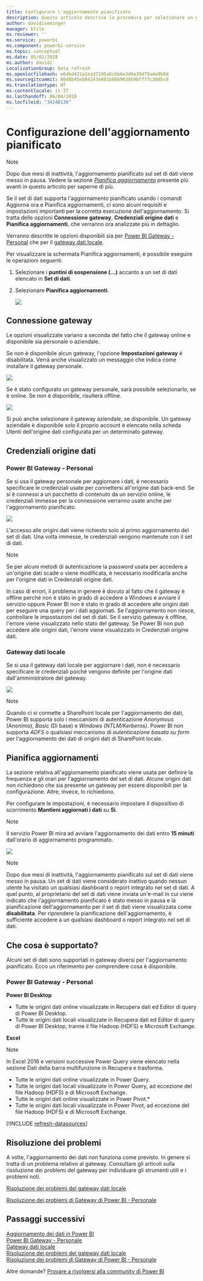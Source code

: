 ```yaml
---
title: Configurare l'aggiornamento pianificato
description: Questo articolo descrive la procedura per selezionare un gateway e configurare l'aggiornamento pianificato.
author: davidiseminger
manager: kfile
ms.reviewer: ''
ms.service: powerbi
ms.component: powerbi-service
ms.topic: conceptual
ms.date: 05/02/2018
ms.author: davidi
LocalizationGroup: Data refresh
ms.openlocfilehash: e6dbd431a1ea37195a6cbb6e3d9a39d79a4e9b0d
ms.sourcegitcommit: 80d6b45eb84243e801b60b9038b9bff77c30d5c8
ms.translationtype: HT
ms.contentlocale: it-IT
ms.lasthandoff: 06/04/2018
ms.locfileid: "34248136"
---
```

# <a name="configuring-scheduled-refresh"></a>Configurazione dell'aggiornamento pianificato

>[!NOTE]
>Dopo due mesi di inattività, l'aggiornamento pianificato sul set di dati viene messo in pausa. Vedere la sezione [*Pianifica aggiornamento*](#schedule-refresh) presente più avanti in questo articolo per saperne di più.
> 
> 

Se il set di dati supporta l'aggiornamento pianificato usando i comandi Aggiorna ora e Pianifica aggiornamenti, ci sono alcuni requisiti e impostazioni importanti per la corretta esecuzione dell'aggiornamento. Si tratta delle opzioni **Connessione gateway**, **Credenziali origine dati** e **Pianifica aggiornamenti**, che verranno ora analizzate più in dettaglio.

Verranno descritte le opzioni disponibili sia per [Power BI Gateway - Personal](personal-gateway.md) che per il [gateway dati locale](service-gateway-onprem.md).

Per visualizzare la schermata Pianifica aggiornamenti, è possibile eseguire le operazioni seguenti.

1. Selezionare i **puntini di sospensione (...)** accanto a un set di dati elencato in **Set di dati**.
2. Selezionare **Pianifica aggiornamenti**.
   
    ![](media/refresh-scheduled-refresh/dataset-menu.png)

## <a name="gateway-connection"></a>Connessione gateway
Le opzioni visualizzate variano a seconda del fatto che il gateway online e disponibile sia personale o aziendale.

Se non è disponibile alcun gateway, l'opzione **Impostazioni gateway** è disabilitata. Verrà anche visualizzato un messaggio che indica come installare il gateway personale.

![](media/refresh-scheduled-refresh/gateway-not-configured.png)

Se è stato configurato un gateway personale, sarà possibile selezionarlo, se è online. Se non è disponibile, risulterà offline.

![](media/refresh-scheduled-refresh/gateway-connection.png)

Si può anche selezionare il gateway aziendale, se disponibile. Un gateway aziendale è disponibile solo il proprio account è elencato nella scheda Utenti dell'origine dati configurata per un determinato gateway.

## <a name="data-source-credentials"></a>Credenziali origine dati
### <a name="power-bi-gateway---personal"></a>Power BI Gateway - Personal
Se si usa il gateway personale per aggiornare i dati, è necessario specificare le credenziali usate per connettersi all'origine dati back-end. Se si è connessi a un pacchetto di contenuto da un servizio online, le credenziali immesse per la connessione verranno usate anche per l'aggiornamento pianificato.

![](media/refresh-scheduled-refresh/data-source-credentials-pgw.png)

L'accesso alle origini dati viene richiesto solo al primo aggiornamento del set di dati. Una volta immesse, le credenziali vengono mantenute con il set di dati.

> [!NOTE]
> Se per alcuni metodi di autenticazione la password usata per accedere a un'origine dati scade o viene modificata, è necessario modificarla anche per l'origine dati in Credenziali origine dati.
> 
> 

In caso di errori, il problema in genere è dovuto al fatto che il gateway è offline perché non è stato in grado di accedere a Windows e avviare il servizio oppure Power BI non è stato in grado di accedere alle origini dati per eseguire una query per i dati aggiornati. Se l'aggiornamento non riesce, controllare le impostazioni del set di dati. Se il servizio gateway è offline, l'errore viene visualizzato nello stato del gateway. Se Power BI non può accedere alle origini dati, l'errore viene visualizzato in Credenziali origine dati.

### <a name="on-premises-data-gateway"></a>Gateway dati locale
Se si usa il gateway dati locale per aggiornare i dati, non è necessario specificare le credenziali poiché vengono definite per l'origine dati dall'amministratore del gateway.

![](media/refresh-scheduled-refresh/data-source-credentials-egw.png)

> [!NOTE]
> Quando ci si connette a SharePoint locale per l'aggiornamento dei dati, Power BI supporta solo i meccanismi di autenticazione *Anonymous* (Anonimo), *Basic* (Di base) e *Windows (NTLM/Kerberos)*. Power BI non supporta *ADFS* o qualsiasi meccanismo di *autenticazione basata su form* per l'aggiornamento dei dati di origini dati di SharePoint locale.
> 
> 

## <a name="schedule-refresh"></a>Pianifica aggiornamenti
La sezione relativa all'aggiornamento pianificato viene usata per definire la frequenza e gli orari per l'aggiornamento del set di dati. Alcune origini dati non richiedono che sia presente un gateway per essere disponibili per la configurazione. Altre, invece, lo richiedono.

Per configurare le impostazioni, è necessario impostare il dispositivo di scorrimento **Mantieni aggiornati i dati** su **Sì**.

> [!NOTE]
> Il servizio Power BI mira ad avviare l'aggiornamento dei dati entro **15 minuti** dall'orario di aggiornamento programmato.
> 
> 

![](media/refresh-scheduled-refresh/scheduled-refresh.png)

> [!NOTE]
> Dopo due mesi di inattività, l'aggiornamento pianificato sul set di dati viene messo in pausa. Un set di dati viene considerato inattivo quando nessun utente ha visitato un qualsiasi dashboard o report integrato nel set di dati. A quel punto, al proprietario del set di dati viene inviata un'e-mail in cui viene indicato che l'aggiornamento pianificato è stato messo in pausa e la pianificazione dell'aggiornamento per il set di dati viene visualizzata come **disabilitata**. Per riprendere la pianificazione dell'aggiornamento, è sufficiente accedere a un qualsiasi dashboard o report integrato nel set di dati.
> 
> 

## <a name="whats-supported"></a>Che cosa è supportato?
Alcuni set di dati sono supportati in gateway diversi per l'aggiornamento pianificato. Ecco un riferimento per comprendere cosa è disponibile.

### <a name="power-bi-gateway---personal"></a>Power BI Gateway - Personal
**Power BI Desktop**

* Tutte le origini dati online visualizzate in Recupera dati ed Editor di query di Power BI Desktop.
* Tutte le origini dati locali visualizzate in Recupera dati ed Editor di query di Power BI Desktop, tranne il file Hadoop (HDFS) e Microsoft Exchange.

**Excel**

> [!NOTE]
> In Excel 2016 e versioni successive Power Query viene elencato nella sezione Dati della barra multifunzione in Recupera e trasforma.
> 
> 

* Tutte le origini dati online visualizzate in Power Query.
* Tutte le origini dati locali visualizzate in Power Query, ad eccezione del file Hadoop (HDFS) e di Microsoft Exchange.
* Tutte le origini dati online visualizzate in Power Pivot.\*
* Tutte le origini dati locali visualizzate in Power Pivot, ad eccezione del file Hadoop (HDFS) e di Microsoft Exchange.

<!-- Refresh Data sources-->
[!INCLUDE [refresh-datasources](./includes/refresh-datasources.md)]

## <a name="troubleshooting"></a>Risoluzione dei problemi
A volte, l'aggiornamento dei dati non funziona come previsto. In genere si tratta di un problema relativo al gateway. Consultare gli articoli sulla risoluzione dei problemi del gateway per individuare gli strumenti utili e i problemi noti.

[Risoluzione dei problemi del gateway dati locale](service-gateway-onprem-tshoot.md)

[Risoluzione dei problemi di Gateway di Power BI - Personale](service-admin-troubleshooting-power-bi-personal-gateway.md)

## <a name="next-steps"></a>Passaggi successivi
[Aggiornamento dei dati in Power BI](refresh-data.md)  
[Power BI Gateway - Personale](personal-gateway.md)  
[Gateway dati locale](service-gateway-onprem.md)  
[Risoluzione dei problemi del gateway dati locale](service-gateway-onprem-tshoot.md)  
[Risoluzione dei problemi di Gateway di Power BI - Personale](service-admin-troubleshooting-power-bi-personal-gateway.md)  

Altre domande? [Provare a rivolgersi alla community di Power BI](http://community.powerbi.com/)

